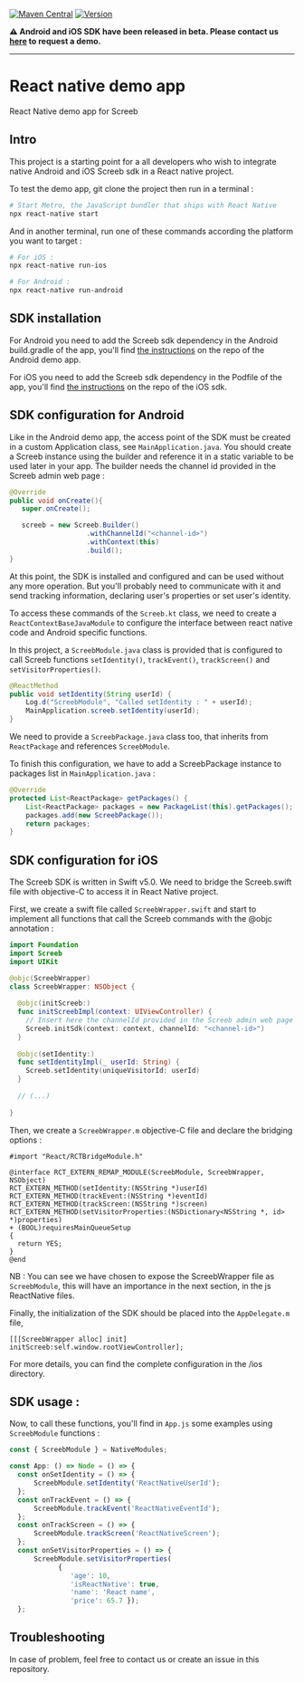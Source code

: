 [![Maven Central](https://img.shields.io/maven-central/v/app.screeb.sdk/android-sdk.svg?label=Maven%20Central)](https://search.maven.org/search?q=g:%22app.screeb.sdk%22%20AND%20a:%22android-sdk%22)
[![Version](https://img.shields.io/cocoapods/v/Screeb.svg?style=flat)](https://cocoapods.org/pods/Screeb)

__:warning:  Android and iOS SDK have been released in beta. 
Please contact us [here](https://screeb.app/get-a-demo-of-screeb/) to request a demo.__

___

# React native demo app

React Native demo app for Screeb

## Intro

This project is a starting point for a all developers who wish to integrate native Android and iOS Screeb
sdk in a React native project.

To test the demo app, git clone the project then run in a terminal : 

```bash
# Start Metro, the JavaScript bundler that ships with React Native
npx react-native start
```

And in another terminal, run one of these commands according the platform you want to target :

```bash
# For iOS :
npx react-native run-ios

# For Android :
npx react-native run-android
```

## SDK installation

For Android you need to add the Screeb sdk dependency in the Android build.gradle of the app, you'll find
[the instructions](https://github.com/ScreebApp/DemoAppAndroid) on the repo of the Android demo app.

For iOS you need to add the Screeb sdk dependency in the Podfile of the app, you'll find
[the instructions](https://github.com/ScreebApp/sdk-ios-public) on the repo of the iOS sdk.


## SDK configuration for Android

Like in the Android demo app, the access point of the SDK must be created in a custom Application
class, see `MainApplication.java`. You should create a Screeb instance using the builder and
reference it in a static variable to be used later in your app.
The builder needs the channel id provided in the Screeb admin web page :

```java
@Override
public void onCreate(){
   super.onCreate();

   screeb = new Screeb.Builder()
                   .withChannelId("<channel-id>")
                   .withContext(this)
                   .build();
}
```

At this point, the SDK is installed and configured and can be used without any more operation. But
you'll probably need to communicate with it and send tracking information, declaring user's
properties or set user's identity.

To access these commands of the `Screeb.kt` class, we need to create a `ReactContextBaseJavaModule` to configure
the interface between react native code and Android specific functions.

In this project, a `ScreebModule.java` class is provided that is configured to call Screeb
functions `setIdentity()`, `trackEvent()`, `trackScreen()` and `setVisitorProperties()`.

```java
@ReactMethod
public void setIdentity(String userId) {
    Log.d("ScreebModule", "Called setIdentity : " + userId);
    MainApplication.screeb.setIdentity(userId);
}
```

We need to provide a `ScreebPackage.java` class too, that inherits from `ReactPackage` and references
`ScreebModule`.

To finish this configuration, we have to add a ScreebPackage instance to packages list in `MainApplication.java` :

```java
@Override
protected List<ReactPackage> getPackages() {
    List<ReactPackage> packages = new PackageList(this).getPackages();
    packages.add(new ScreebPackage());
    return packages;
}
```

## SDK configuration for iOS

The Screeb SDK is written in Swift v5.0. We need to bridge the Screeb.swift file 
with objective-C to access it in React Native project.

First, we create a swift file called `ScreebWrapper.swift` and start to implement 
all functions that call the Screeb commands with the @objc annotation :

```swift
import Foundation
import Screeb
import UIKit

@objc(ScreebWrapper)
class ScreebWrapper: NSObject {
  
  @objc(initScreeb:)
  func initScreebImpl(context: UIViewController) {
    // Insert here the channelId provided in the Screeb admin web page
    Screeb.initSdk(context: context, channelId: "<channel-id>")
  }
  
  @objc(setIdentity:)
  func setIdentityImpl(_ userId: String) {
    Screeb.setIdentity(uniqueVisitorId: userId)
  }
  
  // (...)
  
}
```

Then, we create a `ScreebWrapper.m` objective-C file and declare the bridging options :

```objc
#import "React/RCTBridgeModule.h"

@interface RCT_EXTERN_REMAP_MODULE(ScreebModule, ScreebWrapper, NSObject)
RCT_EXTERN_METHOD(setIdentity:(NSString *)userId)
RCT_EXTERN_METHOD(trackEvent:(NSString *)eventId)
RCT_EXTERN_METHOD(trackScreen:(NSString *)screen)
RCT_EXTERN_METHOD(setVisitorProperties:(NSDictionary<NSString *, id> *)properties)
+ (BOOL)requiresMainQueueSetup
{
  return YES;
}
@end
```

NB : You can see we have chosen to expose the ScreebWrapper file as `ScreebModule`, this
will have an importance in the next section, in the js ReactNative files.

Finally, the initialization of the SDK should be placed into the `AppDelegate.m` file, 

```objc
[[[ScreebWrapper alloc] init] initScreeb:self.window.rootViewController];
```

For more details, you can find the complete configuration in the /ios directory.

## SDK usage :

Now, to call these functions, you'll find in `App.js` some examples
using `ScreebModule` functions :

```js
const { ScreebModule } = NativeModules;

const App: () => Node = () => {
  const onSetIdentity = () => {
      ScreebModule.setIdentity('ReactNativeUserId');
  };
  const onTrackEvent = () => {
      ScreebModule.trackEvent('ReactNativeEventId');
  };
  const onTrackScreen = () => {
      ScreebModule.trackScreen('ReactNativeScreen');
  };
  const onSetVisitorProperties = () => {
      ScreebModule.setVisitorProperties(
            {
               'age': 10,
               'isReactNative': true,
               'name': 'React name',
               'price': 65.7 });
  };
```

## Troubleshooting

In case of problem, feel free to contact us or create an issue in this repository.
